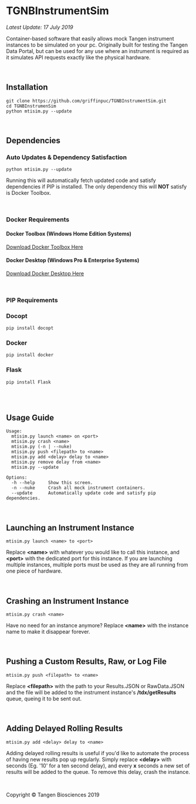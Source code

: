 # TGNBInstrumentSim

*Latest Update: 17 July 2019*


Container-based software that easily allows mock Tangen instrument instances to be simulated
on your pc. Originally built for testing the Tangen Data Portal, but can be used for any use where
an instrument is required as it simulates API requests exactly like the physical hardware.

&nbsp;

## Installation
~~~~
git clone https://github.com/griffinpuc/TGNBInstrumentSim.git
cd TGNBInstrumenSim
python mtisim.py --update
~~~~ 

&nbsp;

## Dependencies

### Auto Updates & Dependency Satisfaction
~~~~
python mtisim.py --update
~~~~
Running this will automatically fetch updated code and satisfy dependencies if PIP is installed. The
only dependency this will **NOT** satisfy is Docker Toolbox.

&nbsp;

### Docker Requirements

#### Docker Toolbox (Windows Home Edition Systems)  
[Download Docker Toolbox Here](https://docs.docker.com/toolbox/toolbox_install_windows/)

#### Docker Desktop (Windows Pro & Enterprise Systems)
[Download Docker Desktop Here](https://hub.docker.com/editions/community/docker-ce-desktop-windows)

&nbsp;

### PIP Requirements

### Docopt
~~~~
pip install docopt
~~~~
### Docker
~~~~
pip install docker
~~~~
### Flask
~~~~
pip install Flask
~~~~

<br/><br/>
## Usage Guide
~~~~
Usage:
  mtisim.py launch <name> on <port>
  mtisim.py crash <name>
  mtisim.py (-n | --nuke)
  mtisim.py push <filepath> to <name>
  mtisim.py add <delay> delay to <name>
  mtisim.py remove delay from <name>
  mtisim.py --update

Options:
  -h --help     Show this screen.
  -n --nuke     Crash all mock instrument containers.
  --update      Automatically update code and satisfy pip dependencies.
~~~~
&nbsp;

## Launching an Instrument Instance

~~~~
mtisim.py launch <name> to <port>
~~~~

Replace **\<name>** with whatever you would like to call this instance, and **\<port>** with the dedicated
port for this instance. If you are launching multiple instances, multiple ports must be used as they
are all running from one piece of hardware.

&nbsp;

## Crashing an Instrument Instance

~~~~
mtisim.py crash <name>
~~~~

Have no need for an instance anymore? Replace **\<name>** with the instance name to make it disappear forever.

&nbsp;

## Pushing a Custom Results, Raw, or Log File

~~~~
mtisim.py push <filepath> to <name>
~~~~

Replace **\<filepath>** with the path to your Results.JSON or RawData.JSON and the file will be added to
the instrument instance's **/tdx/getResults** queue, queing it to be sent out.

&nbsp;

## Adding Delayed Rolling Results

~~~~
mtisim.py add <delay> delay to <name>
~~~~

Adding delayed rolling results is useful if you'd like to automate the process of having new results
pop up regularly. Simply replace **\<delay>** with seconds (Eg. '10' for a ten second delay), and every
**x** seconds a new set of results will be added to the queue. To remove this delay, crash the instance.

&nbsp;
&nbsp;

Copyright &copy; Tangen Biosciences 2019
